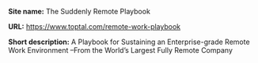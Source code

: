 **Site name:** The Suddenly Remote Playbook

**URL:** https://www.toptal.com/remote-work-playbook

**Short description:** A Playbook for Sustaining an Enterprise-grade Remote Work Environment –From the World’s Largest Fully Remote Company
